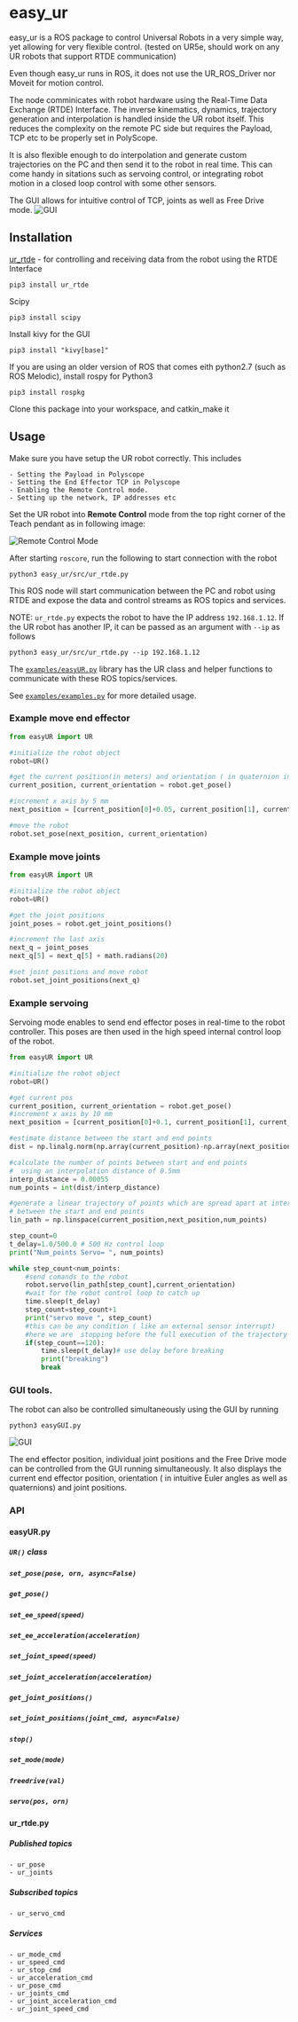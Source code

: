 # easy_ur

easy_ur is a ROS package to control Universal Robots in a very simple way, yet allowing for very flexible control. (tested on UR5e, should work on any UR robots that support RTDE communication)

Even though easy_ur runs in ROS, it does not use the UR_ROS_Driver nor Moveit for motion control.

The node comminicates with robot hardware using the Real-Time Data Exchange (RTDE) Interface. The inverse kinematics, dynamics, trajectory generation and interpolation is handled inside the UR robot itself. This reduces the complexity on the remote PC side but requires the Payload, TCP etc to be properly set in PolyScope. 

It is also flexible enough to do interpolation and generate custom trajectories on the PC and then send it to the robot in real time. This can come handy in sitations such as servoing control, or integrating robot motion in a closed loop control with some other sensors.

The GUI allows for intuitive control of TCP, joints as well as Free Drive mode.
![GUI](images/gui.png)

## Installation
[ur_rtde](https://gitlab.com/sdurobotics/ur_rtde) - for controlling and receiving data from the robot using the RTDE Interface

```
pip3 install ur_rtde

```
Scipy
```
pip3 install scipy
```
Install kivy for the GUI
```
pip3 install "kivy[base]"
```

If you are using an older version of ROS that comes eith python2.7 (such as ROS Melodic), install rospy for Python3
```
pip3 install rospkg
```

Clone this package into your workspace, and catkin_make it

## Usage
Make sure you have setup the UR robot correctly. This includes

	- Setting the Payload in Polyscope
	- Setting the End Effector TCP in Polyscope
	- Enabling the Remote Control mode.
	- Setting up the network, IP addresses etc

Set the UR robot into **Remote Control** mode from the top right corner of the Teach pendant as in following image:

![Remote Control Mode](images/img1.png)

After starting `roscore`, run the following to start connection with the robot
```
python3 easy_ur/src/ur_rtde.py
```
This ROS node will start communication between the PC and robot using RTDE and expose the data and control streams as ROS topics and services.

NOTE: `ur_rtde.py` expects the robot to have the IP address `192.168.1.12`. If the UR robot has another IP, it can be passed as an argument with `--ip` as follows

```
python3 easy_ur/src/ur_rtde.py --ip 192.168.1.12
```
The [`examples/easyUR.py`](examples/easyUR.py) library has the UR class and helper functions to  communicate with these ROS topics/services.

See [`examples/examples.py`](examples/examples.py) for more detailed usage.

### Example move end effector

```python
from easyUR import UR

#initialize the robot object
robot=UR()

#get the current position(in meters) and orientation ( in quaternion in order x,y,z,w)
current_position, current_orientation = robot.get_pose()

#increment x axis by 5 mm
next_position = [current_position[0]+0.05, current_position[1], current_position[2]]

#move the robot
robot.set_pose(next_position, current_orientation)

```
### Example move joints

```python
from easyUR import UR

#initialize the robot object
robot=UR()

#get the joint positions
joint_poses = robot.get_joint_positions()

#increment the last axis
next_q = joint_poses
next_q[5] = next_q[5] + math.radians(20)

#set joint positions and move robot
robot.set_joint_positions(next_q)

```

### Example servoing

Servoing mode enables to send end effector poses in real-time to the robot controller.
This poses are then used in the high speed internal control loop of the robot. 

 

```python
from easyUR import UR

#initialize the robot object
robot=UR()

#get current pos
current_position, current_orientation = robot.get_pose()
#increment x axis by 10 mm
next_position = [current_position[0]+0.1, current_position[1], current_position[2]]

#estimate distance between the start and end points
dist = np.linalg.norm(np.array(current_position)-np.array(next_position))

#calculate the number of points between start and end points
#  using an interpolation distance of 0.5mm
interp_distance = 0.00055
num_points = int(dist/interp_distance)

#generate a linear trajectory of points which are spread apart at interpolation distance
# between the start and end points
lin_path = np.linspace(current_position,next_position,num_points)

step_count=0
t_delay=1.0/500.0 # 500 Hz control loop
print("Num_points Servo= ", num_points)

while step_count<num_points:
	#send comands to the robot
    robot.servo(lin_path[step_count],current_orientation)
	#wait for the robot control loop to catch up
    time.sleep(t_delay)
    step_count=step_count+1
    print("servo move ", step_count)
	#this can be any condition ( like an external sensor interrupt)
	#here we are  stopping before the full execution of the trajectory
    if(step_count==120):
        time.sleep(t_delay)# use delay before breaking
        print("breaking")
        break

```
### GUI tools.

The robot can also be controlled simultaneously using the GUI by running

```
python3 easyGUI.py
```
![GUI](images/easygui.png)

The end effector position, individual joint positions and the Free Drive mode can be controlled from the GUI running simultaneously. It also displays the current end effector position, orientation ( in intuitive Euler angles as well as quaternions) and joint positions.

### API

#### easyUR.py

##### `UR()` class

##### `set_pose(pose, orn, async=False)`

##### `get_pose()`

##### `set_ee_speed(speed)`

##### `set_ee_acceleration(acceleration)`

##### `set_joint_speed(speed)`

##### `set_joint_acceleration(acceleration)`

##### `get_joint_positions()`

##### `set_joint_positions(joint_cmd, async=False)`

##### `stop()`

##### `set_mode(mode)`

##### `freedrive(val)`

##### `servo(pos, orn)`


#### ur_rtde.py

##### Published topics
	- ur_pose 
	- ur_joints
##### Subscribed topics
	- ur_servo_cmd

##### Services
	- ur_mode_cmd
	- ur_speed_cmd
	- ur_stop_cmd
	- ur_acceleration_cmd
	- ur_pose_cmd
	- ur_joints_cmd
	- ur_joint_acceleration_cmd
	- ur_joint_speed_cmd

